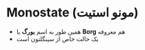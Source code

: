 # Monostate (مونو استیت)

* همین طور به اسم **بورگ** یا **Borg** هم معروفه
* یک حالت خاص از سینگلتون است